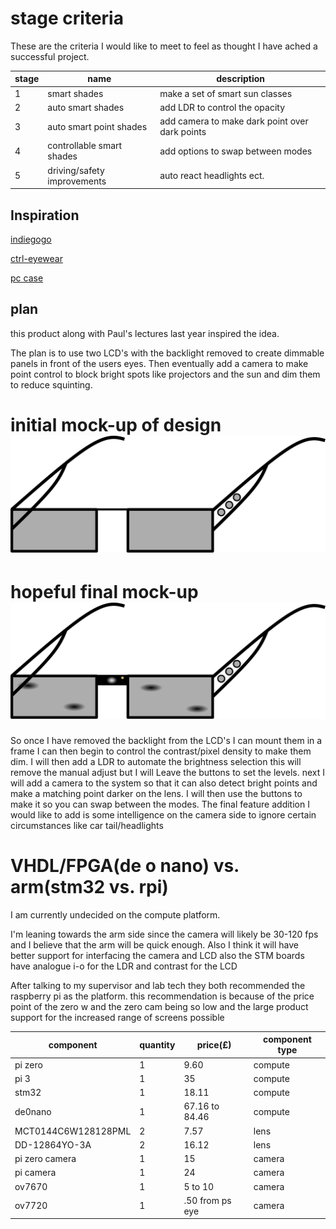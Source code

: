 # stage criteria

These are the criteria I would like to meet to feel as thought I have ached a successful project.

stage | name                        | description
----- | --------------------------- | ----------------------------------------------
1     | smart shades                | make a set of smart sun classes
2     | auto smart shades           | add LDR to control the opacity
3     | auto smart point shades     | add camera to make dark point over dark points
4     | controllable smart shades   | add options to swap between modes
5     | driving/safety improvements | auto react headlights ect.

## Inspiration

[indiegogo](https://www.indiegogo.com/projects/ctrl-one-the-smartest-lcd-tint-changing-glasses-smart#/)

[ctrl-eyewear](http://www.ctrl-eyewear.com/)

[pc case](https://www.youtube.com/watch?v=E5d7ynJXiZc)

## plan

this product along with Paul's lectures last year inspired the idea.

The plan is to use two LCD's with the backlight removed to create dimmable panels in front of the users eyes. Then eventually add a camera to make point control to block bright spots like projectors and the sun and dim them to reduce squinting.

# initial mock-up of design ![inital mock-up image](initial_design.svg)

# hopeful final mock-up ![final mock-up design image](final_design_plan.svg)

So once I have removed the backlight from the LCD's I can mount them in a frame I can then begin to control the contrast/pixel density to make them dim. I will then add a LDR to automate the brightness selection this will remove the manual adjust but I will Leave the buttons to set the levels. next I will add a camera to the system so that it can also detect bright points and make a matching point darker on the lens. I will then use the buttons to make it so you can swap between the modes. The final feature addition I would like to add is some intelligence on the camera side to ignore certain circumstances like car tail/headlights

# VHDL/FPGA(de o nano) vs. arm(stm32 vs. rpi)

I am currently undecided on the compute platform.

I'm leaning towards the arm side since the camera will likely be 30-120 fps and I believe that the arm will be quick enough. Also I think it will have better support for interfacing the camera and LCD also the STM boards have analogue i-o for the LDR and contrast for the LCD

After talking to my supervisor and lab tech they both recommended the raspberry pi as the platform. this recommendation is because of the price point of the zero w and the zero cam being so low and the large product support for the increased range of screens possible

component           | quantity | price(£)        | component type
------------------- | -------- | --------------- | --------------
pi zero             | 1        | 9.60            | compute
pi 3                | 1        | 35              | compute
stm32               | 1        | 18.11           | compute
de0nano             | 1        | 67.16 to 84.46  | compute
MCT0144C6W128128PML | 2        | 7.57            | lens
DD-12864YO-3A       | 2        | 16.12           | lens
pi zero camera      | 1        | 15              | camera
pi camera           | 1        | 24              | camera
ov7670              | 1        | 5 to 10         | camera
ov7720              | 1        | .50 from ps eye | camera
